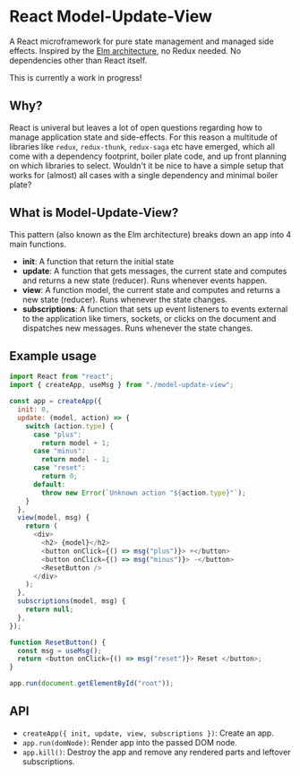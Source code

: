# React Model-Update-View

A React microframework for pure state management and managed side effects. Inspired by the [Elm architecture](https://guide.elm-lang.org/architecture/), no Redux needed. No dependencies other than React itself.

This is currently a work in progress!

## Why?

React is univeral but leaves a lot of open questions regarding how to manage application state and side-effects.
For this reason a multitude of libraries like `redux`, `redux-thunk`, `redux-saga` etc have emerged, which all come with a dependency footprint, boiler plate code, and up front planning on which libraries to select.
Wouldn't it be nice to have a simple setup that works for (almost) all cases with a single dependency and minimal boiler plate?

## What is Model-Update-View?

This pattern (also known as the Elm architecture) breaks down an app into 4 main functions.

- **init**: A function that return the initial state
- **update**: A function that gets messages, the current state and computes and returns a new state (reducer). Runs whenever events happen.
- **view**: A function model, the current state and computes and returns a new state (reducer). Runs whenever the state changes.
- **subscriptions**: A function that sets up event listeners to events external to the application like timers, sockets, or clicks on the document and dispatches new messages. Runs whenever the state changes.

## Example usage

```js
import React from "react";
import { createApp, useMsg } from "./model-update-view";

const app = createApp({
  init: 0,
  update: (model, action) => {
    switch (action.type) {
      case "plus":
        return model + 1;
      case "minus":
        return model - 1;
      case "reset":
        return 0;
      default:
        throw new Error(`Unknown action "${action.type}"`);
    }
  },
  view(model, msg) {
    return (
      <div>
        <h2> {model}</h2>
        <button onClick={() => msg("plus")}> +</button>
        <button onClick={() => msg("minus")}> -</button>
        <ResetButton />
      </div>
    );
  },
  subscriptions(model, msg) {
    return null;
  },
});

function ResetButton() {
  const msg = useMsg();
  return <button onClick={() => msg("reset")}> Reset </button>;
}

app.run(document.getElementById("root"));
```

## API

- `createApp({ init, update, view, subscriptions })`: Create an app.
- `app.run(domNode)`: Render app into the passed DOM node.
- `app.kill()`: Destroy the app and remove any rendered parts and leftover subscriptions.

